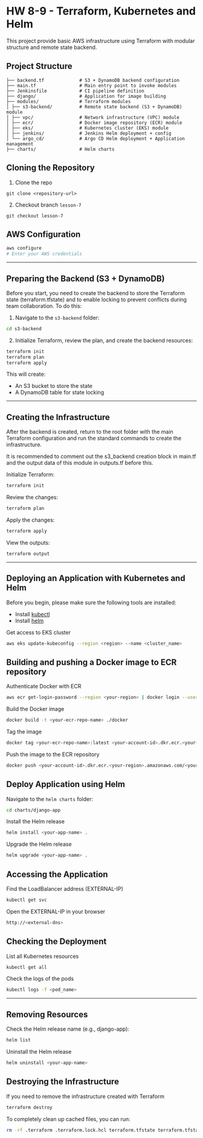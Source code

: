 # HW 8-9 - Terraform, Kubernetes and Helm

This project provide basic AWS infrastructure using Terraform with modular structure and remote state backend.

## Project Structure

```
├── backend.tf             # S3 + DynamoDB backend configuration
├── main.tf                # Main entry point to invoke modules
├── Jenkinsfile            # CI pipeline definition
├── django/                # Application for image building
├── modules/               # Terraform modules
│ ├── s3-backend/          # Remote state backend (S3 + DynamoDB) module
│ ├── vpc/                 # Network infrastructure (VPC) module
│ ├── ecr/                 # Docker image repository (ECR) module
│ ├── eks/                 # Kubernetes cluster (EKS) module
│ ├── jenkins/             # Jenkins Helm deployment + config
│ └── argo_cd/             # Argo CD Helm deployment + Application management
├── charts/                # Helm charts
```



## Cloning the Repository
1. Clone the repo
```shell
git clone <repository-url>
```

2. Checkout branch `lesson-7`
```shell
git checkout lesson-7
```

## AWS Configuration

```bash
aws configure
# Enter your AWS credentials
```
---

## Preparing the Backend (S3 + DynamoDB)

Before you start, you need to create the backend to store the Terraform state (terraform.tfstate) and to enable locking to prevent conflicts during team collaboration.
To do this:

1. Navigate to the `s3-backend` folder:

```bash
cd s3-backend
```

2. Initialize Terraform, review the plan, and create the backend resources:

```bash
terraform init
terraform plan
terraform apply
```

This will create:

- An S3 bucket to store the state
- A DynamoDB table for state locking

---

## Creating the Infrastructure

After the backend is created, return to the root folder with the main Terraform configuration and run the standard commands to create the infrastructure.

It is recommended to comment out the s3_backend creation block in main.tf and the output data of this module in outputs.tf before this.

Initialize Terraform:

```bash
terraform init
```

Review the changes:

```bash
terraform plan
```

Apply the changes:

```bash
terraform apply
```

View the outputs:

```bash
terraform output
```
---


## Deploying an Application with Kubernetes and Helm

Before you begin, please make sure the following tools are installed:
- Install [kubectl](https://kubernetes.io/docs/tasks/tools/)
- Install [helm](https://helm.sh/docs/intro/install/)

Get access to EKS cluster
```bash
aws eks update-kubeconfig --region <region> --name <cluster_name>
```

## Building and pushing a Docker image to ECR repository

Authenticate Docker with ECR
```bash
aws ecr get-login-password --region <your-region> | docker login --username AWS --password-stdin <your-account-id>.dkr.ecr.<your-region>.amazonaws.com
```

Build the Docker image
```bash
docker build -t <your-ecr-repo-name> ./docker
```
Tag the image
```bash
docker tag <your-ecr-repo-name>:latest <your-account-id>.dkr.ecr.<your-region>.amazonaws.com/<your-ecr-repo-name>:latest
```
Push the image to the ECR repository
```bash
docker push <your-account-id>.dkr.ecr.<your-region>.amazonaws.com/<your-ecr-repo-name>:latest
```

## Deploy Application using Helm

Navigate to the `helm charts` folder:
```bash
cd charts/django-app
```

Install the Helm release
```bash
helm install <your-app-name> .
```

Upgrade the Helm release
```bash
helm upgrade <your-app-name> .
```

## Accessing the Application

Find the LoadBalancer address (EXTERNAL-IP)
```bash
kubectl get svc
```

Open the EXTERNAL-IP in your browser
```bash
http://<external-dns>
```

## Checking the Deployment

List all Kubernetes resources
```bash
kubectl get all
```

Check the logs of the pods
```bash
kubectl logs -f <pod_name>
```

---

## Removing Resources

Check the Helm release name (e.g., django-app):

```bash
helm list
```

Uninstall the Helm release

```bash
helm uninstall <your-app-name>
```

## Destroying the Infrastructure

If you need to remove the infrastructure created with Terraform

```bash
terraform destroy
```
To completely clean up cached files, you can run:

```bash
rm -rf .terraform .terraform.lock.hcl terraform.tfstate terraform.tfstate.backup
```